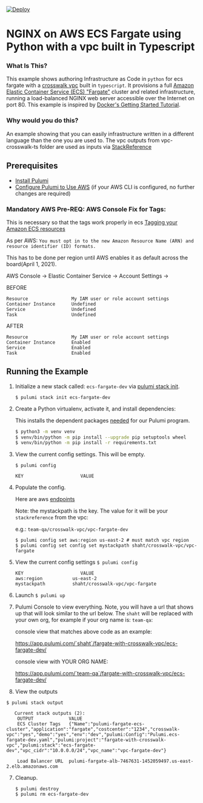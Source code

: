 [![Deploy](https://get.pulumi.com/new/button.svg)](https://app.pulumi.com/new)

# NGINX on AWS ECS Fargate using Python with a vpc built in Typescript

### What Is This?

This example shows authoring Infrastructure as Code in `python` for ecs fargate with a [crosswalk vpc](https://www.pulumi.com/docs/guides/crosswalk/aws/vpc/) built in `typescript`.  It
provisions a full [Amazon Elastic Container Service (ECS) "Fargate"](https://aws.amazon.com/ecs) cluster and
related infrastructure, running a load-balanced NGINX web server accessible over the Internet on port 80.
This example is inspired by [Docker's Getting Started Tutorial](https://docs.docker.com/get-started/).

### Why would you do this?  
An example showing that you can easily infrastructure written in a different language than the one you are used to.  The vpc outputs from vpc-crosswalk-ts folder are used as inputs via [StackReference](https://www.pulumi.com/docs/intro/concepts/organizing-stacks-projects/#inter-stack-dependencies)

## Prerequisites

* [Install Pulumi](https://www.pulumi.com/docs/get-started/install/)
* [Configure Pulumi to Use AWS](https://www.pulumi.com/docs/intro/cloud-providers/aws/setup/) (if your AWS CLI is configured, no further changes are required)


### Mandatory AWS Pre-REQ: AWS Console Fix for Tags:

This is necessary so that the tags work properly in ecs
[Tagging your Amazon ECS resources](https://docs.aws.amazon.com/AmazonECS/latest/developerguide/ecs-using-tags.html)

As per AWS:  `You must opt in to the new Amazon Resource Name (ARN) and resource identifier (ID) formats.`

This has to be done per region until AWS enables it as default across the board(April 1, 2021).

AWS Console -> Elastic Container Service ->  Account Settings -> 

BEFORE
```
Resource                My IAM user or role account settings 
Container Instance      Undefined
Service                 Undefined
Task                    Undefined
```

AFTER
```
Resource                My IAM user or role account settings 
Container Instance      Enabled
Service                 Enabled
Task                    Enabled
```

## Running the Example

 1. Initialize a new stack called: `ecs-fargate-dev` via [pulumi stack init](https://www.pulumi.com/docs/reference/cli/pulumi_stack_init/). 
      ```
      $ pulumi stack init ecs-fargate-dev
      ```

2. Create a Python virtualenv, activate it, and install dependencies:

    This installs the dependent packages [needed](https://www.pulumi.com/docs/intro/concepts/how-pulumi-works/) for our Pulumi program.

    ```bash
    $ python3 -m venv venv
    $ venv/bin/python -m pip install --upgrade pip setuptools wheel
    $ venv/bin/python -m pip install -r requirements.txt
    ```

2. View the current config settings. This will be empty.
   ```
   $ pulumi config
   ```
   ```
   KEY                     VALUE
   ```

4. Populate the config.

   Here are aws [endpoints](https://docs.aws.amazon.com/general/latest/gr/rande.html)

   Note: the mystackpath is the key.  The value for it will be your `stackreference` from the vpc:

   e.g.:  `team-qa/crosswalk-vpc/vpc-fargate-dev`
   ```
   $ pulumi config set aws:region us-east-2 # must match vpc region
   $ pulumi config set config set mystackpath shaht/crosswalk-vpc/vpc-fargate
   ```
   
4. View the current config settings
   ```$ pulumi config```
   ```
   KEY                     VALUE
   aws:region           us-east-2
   mystackpath          shaht/crosswalk-vpc/vpc-fargate
   ```

5. Launch
 ```$ pulumi up```

6. Pulumi Console to view everything.  Note, you will have a url that shows up that will look similar to the url below.  The `shaht` will be replaced with your own org, for example if your org name is: `team-qa`:

   console view that matches above code as an example: 

   https://app.pulumi.com/`shaht`/fargate-with-crosswalk-vpc/ecs-fargate-dev/

   console view with YOUR ORG NAME:

   https://app.pulumi.com/`team-qa`/fargate-with-crosswalk-vpc/ecs-fargate-dev/

7.  View the outputs

```$ pulumi stack output```

```
   Current stack outputs (2):
    OUTPUT             VALUE
    ECS Cluster Tags   {"Name":"pulumi-fargate-ecs-cluster","application":"fargate","costcenter":"1234","crosswalk-vpc":"yes","demo":"yes","env":"dev","pulumi:Config":"Pulumi.ecs-fargate-dev.yaml","pulumi:project":"fargate-with-crosswalk-vpc","pulumi:stack":"ecs-fargate-dev","vpc_cidr":"10.0.0.0/24","vpc_name":"vpc-fargate-dev"}

    Load Balancer URL  pulumi-fargate-alb-7467631-1452059497.us-east-2.elb.amazonaws.com
   ```

7. Cleanup.
   ```
   $ pulumi destroy
   $ pulumi rm ecs-fargate-dev
   ```